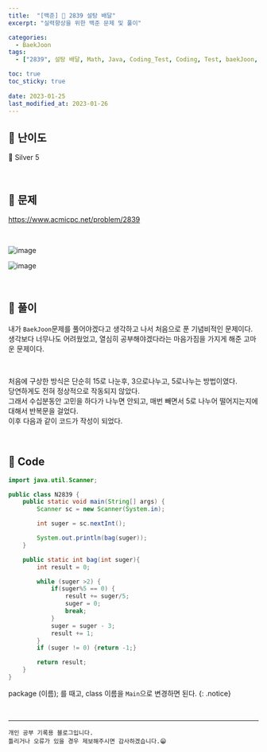 ```yaml
---
title:  "[백준] 🥈 2839 설탕 배달"
excerpt: "실력향상을 위한 백준 문제 및 풀이"

categories:
  - BaekJoon
tags:
  - ["2839", 설탕 배달, Math, Java, Coding_Test, Coding, Test, baekJoon, 백준]

toc: true
toc_sticky: true
 
date: 2023-01-25
last_modified_at: 2023-01-26
---
```


## 📌 난이도

  🥈 Silver 5

<br>

## 📌 문제

<https://www.acmicpc.net/problem/2839>

<br>

![image](https://user-images.githubusercontent.com/37824506/214612280-6df078b9-5c13-4597-a048-33d31ee55899.png)

![image](https://user-images.githubusercontent.com/37824506/214612398-ce858af7-42eb-478f-aaee-302fd0befd8b.png)


<br>

## 📌 풀이

내가 `BaekJoon`문제를 풀어야겠다고 생각하고 나서 처음으로 푼 기념비적인 문제이다.  
생각보다 너무나도 어려웠었고, 열심히 공부해야겠다라는 마음가짐을 가지게 해준 고마운 문제이다.  

<br>

처음에 구상한 방식은 단순히 15로 나눈후, 3으로나누고, 5로나누는 방법이였다.  
당연하게도 전혀 정상적으로 작동되지 않았다.  
그래서 수십분동안 고민을 하다가 나누면 안되고, 매번 빼면서 5로 나누어 떨어지는지에 대해서 반복문을 걸었다.  
이후 다음과 같이 코드가 작성이 되었다.  

<br>

## 📌 Code

```java
import java.util.Scanner;

public class N2839 {
    public static void main(String[] args) {
        Scanner sc = new Scanner(System.in);

        int suger = sc.nextInt();

        System.out.println(bag(suger));
    }

    public static int bag(int suger){
        int result = 0;

        while (suger >2) {
            if(suger%5 == 0) {
                result += suger/5;
                suger = 0;
                break;
            }
            suger = suger - 3;
            result += 1;
        }
        if (suger != 0) {return -1;}

        return result;
    }
}
```


package (이름); 를 때고, class 이름을 `Main`으로 변경하면 된다.
{: .notice} 


<br>


***
    개인 공부 기록용 블로그입니다.
    틀리거나 오류가 있을 경우 제보해주시면 감사하겠습니다.😁